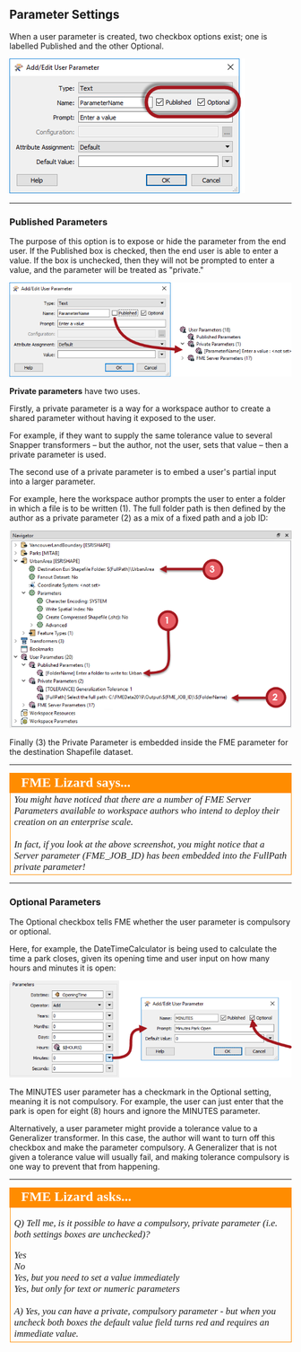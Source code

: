 ## Parameter Settings ##

When a user parameter is created, two checkbox options exist; one is labelled Published and the other Optional.

![](./Images/Img4.033.ParameterSettings.png)

---

### Published Parameters ###
The purpose of this option is to expose or hide the parameter from the end user. If the Published box is checked, then the end user is able to enter a value. If the box is unchecked, then they will not be prompted to enter a value, and the parameter will be treated as "private."

![](./Images/Img4.034.MakingAPrivateParameter.png)

**Private parameters** have two uses.

Firstly, a private parameter is a way for a workspace author to create a shared parameter without having it exposed to the user.

For example, if they want to supply the same tolerance value to several Snapper transformers – but the author, not the user, sets that value – then a private parameter is used.

The second use of a private parameter is to embed a user's partial input into a larger parameter.

For example, here the workspace author prompts the user to enter a folder in which a file is to be written (1). The full folder path is then defined by the author as a private parameter (2) as a mix of a fixed path and a job ID:

![](./Images/Img4.035.EmbeddedPrivateParameter.png)

Finally (3) the Private Parameter is embedded inside the FME parameter for the destination Shapefile dataset.

---

<!--Person X Says Section-->

<table style="border-spacing: 0px">
<tr>
<td style="vertical-align:middle;background-color:darkorange;border: 2px solid darkorange">
<i class="fa fa-quote-left fa-lg fa-pull-left fa-fw" style="color:white;padding-right: 12px;vertical-align:text-top"></i>
<span style="color:white;font-size:x-large;font-weight: bold;font-family:serif">FME Lizard says...</span>
</td>
</tr>

<tr>
<td style="border: 1px solid darkorange">
<span style="font-family:serif; font-style:italic; font-size:larger">
You might have noticed that there are a number of FME Server Parameters available to workspace authors who intend to deploy their creation on an enterprise scale.
<br><br>In fact, if you look at the above screenshot, you might notice that a Server parameter (FME_JOB_ID) has been embedded into the FullPath private parameter!
</span>
</td>
</tr>
</table>

---

### Optional Parameters ###

The Optional checkbox tells FME whether the user parameter is compulsory or optional.

Here, for example, the DateTimeCalculator is being used to calculate the time a park closes, given its opening time and user input on how many hours and minutes it is open:

![](./Images/Img4.036.NonOptionalParameter.png)

The MINUTES user parameter has a checkmark in the Optional setting, meaning it is not compulsory. For example, the user can just enter that the park is open for eight (8) hours and ignore the MINUTES parameter.

Alternatively, a user parameter might provide a tolerance value to a Generalizer transformer. In this case, the author will want to turn off this checkbox and make the parameter compulsory. A Generalizer that is not given a tolerance value will usually fail, and making tolerance compulsory is one way to prevent that from happening.

---

<!--Person X Says Section-->

<table style="border-spacing: 0px">
<tr>
<td style="vertical-align:middle;background-color:darkorange;border: 2px solid darkorange">
<i class="fa fa-quote-left fa-lg fa-pull-left fa-fw" style="color:white;padding-right: 12px;vertical-align:text-top"></i>
<span style="color:white;font-size:x-large;font-weight: bold;font-family:serif">FME Lizard asks...</span>
</td>
</tr>

<tr>
<td style="border: 1px solid darkorange">
<span style="font-family:serif; font-style:italic; font-size:larger">

<quiz name="">
  <question>
    <p>
      Q) Tell me, is it possible to have a compulsory, private parameter (i.e. both settings boxes are unchecked)?
    </p>
    <answer>Yes</answer><br>
    <answer>No</answer><br>
    <answer correct>Yes, but you need to set a value immediately</answer><br>
    <answer>Yes, but only for text or numeric parameters</answer><br>
    <br><explanation>A) Yes, you can have a private, compulsory parameter - but when you uncheck both boxes the default value field turns red and requires an immediate value.</explanation>
  </question>
</quiz>

</span>
</td>
</tr>
</table>
